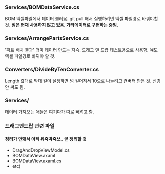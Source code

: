 
### Services/BOMDataService.cs ###
BOM 엑셀파일에서 데이터 불러옴.
git pull 해서 실행하려면 엑셀 파일경로 바꿔야할 것.
**짐은 현재 사용하지 않고 있음. 가라데이터로 구현하는 중임.**

### Services/ArrangePartsService.cs ###
'파트 배치 결과' 더미 데이터 만드는 자슥. 드래그 앤 드랍 테스트용으로 사용함. 얘도 액셀 파일경로 바꿔야 할 것.

### Converters/DivideByTenConverter.cs ###
Length 값대로 막대 길이 설정하면 넘 길어져서 10으로 나눌려고 컨버터 만든 것. 신경 안 써도 됨.

### Services/ ###
데이터 가져오는 애들은 여기다가 따로 빼려고 함.

### 드래그앤드랍 관련 파일 ###
#### 정리가 안돼서 아직 뒤죽박죽쓰.. 곧 정리할 것 ####
- DragAndDropViewModel.cs
- BOMDataView.axaml
- BOMDataView.axaml.cs
- etc)
